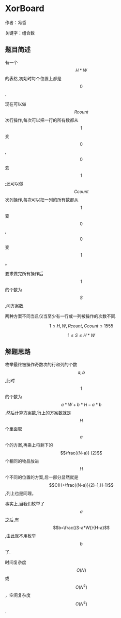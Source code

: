 # XorBoard
作者：冯哲

关键字：组合数

## 题目简述
有一个$$H*W$$的表格,初始时每个位置上都是$$0$$.

现在可以做$$Rcount$$次行操作,每次可以把一行的所有数都从$$1$$变$$0$$,$$0$$变$$1$$;还可以做$$Ccount$$次列操作,每次可以把一列的所有数都从$$1$$变$$0$$,$$0$$变$$1$$。

要求做完所有操作后$$1$$的个数为$$S$$,问方案数.

两种方案不同当且仅当至少有一行或一列被操作的次数不同.

$$1 \leq H,W,Rcount,Ccount \leq 1555$$

$$1 \leq S \leq H*W$$

## 解题思路
枚举最终被操作奇数次的行和列的个数$$a,b$$,此时$$1$$的个数为$$a*W+b*H-a*b$$.然后计算方案数,行上的方案数就是$$H$$个里面取$$a$$个的方案,再乘上将剩下的$$\frac{(N-a)}
{2}$$
个相同的物品放进$$H$$个不同的位置的方案,后一部分显然就是$$C(H+\frac{(N-a)}{2}-1,H-1)$$,列上也是同理。

事实上,当我们枚举了$$a$$之后,有$$b=\frac{(S-a*W)}{H-a}$$,由此就不用枚举$$b$$了.

时间复杂度$$O(N)$$或$$O(N^2)$$，空间复杂度$$O(N^2)$$.